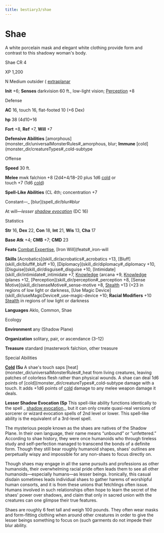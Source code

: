 ```yaml
---
title: bestiary3/shae
---
```

# Shae

A white porcelain mask and elegant white clothing provide form and contrast to this shadowy woman's body.

Shae CR 4

XP 1,200

N Medium outsider ( [extraplanar](monster_dir/creatureTypes#_extraplanar-subtype)

**Init** +6; **Senses** darkvision 60 ft., low-light vision; [Perception](skill_dir/perception#_perception) +8

Defense

**AC** 16, touch 16, flat-footed 10 (+6 Dex)

**hp** 38 (4d10+16

**Fort** +8, **Ref** +7, **Will** +7

**Defensive Abilities** [amorphous](monster_dir/universalMonsterRules#_amorphous, blur; **Immune** [cold](monster_dir/creatureTypes#_cold-subtype

Offense

**Speed** 30 ft.

**Melee** mwk falchion +8 (2d4+4/18–20 plus 1d6 [cold](monster_dir/creatureTypes#_cold-subtype) or   
touch +7 (1d6 [cold](monster_dir/creatureTypes#_cold-subtype))

**Spell-Like Abilities** (CL 4th; concentration +7

Constant—_ [blur](spell_dir/blur#_blur_

At will—_lesser [shadow evocation](spell_dir/shadowEvocation#_shadow-evocation)_ (DC 16)

Statistics

**Str** 16, **Dex** 22, **Con** 18, **Int** 21, **Wis** 13, **Cha** 17

**Base Atk** +4; **CMB** +7; **CMD** 23

**Feats** [Combat Expertise](feats#_combat-expertise), [Iron Will](feats#_iron-will

**Skills** [Acrobatics](skill_dir/acrobatics#_acrobatics +13, [Bluff](skill_dir/bluff#_bluff +10, [Diplomacy](skill_dir/diplomacy#_diplomacy +10, [Disguise](skill_dir/disguise#_disguise +10, [Intimidate](skill_dir/intimidate#_intimidate +7, [Knowledge](skill_dir/knowledge#_knowledge) (arcana +9, [Knowledge](skill_dir/knowledge#_knowledge) (planes +12, [Perception](skill_dir/perception#_perception +8, [Sense Motive](skill_dir/senseMotive#_sense-motive +8, [Stealth](skill_dir/stealth#_stealth) +13 (+23 in regions of low light or darkness, [Use Magic Device](skill_dir/useMagicDevice#_use-magic-device +10; **Racial Modifiers** +10 [Stealth](skill_dir/stealth#_stealth) in regions of low light or darkness

**Languages** Aklo, Common, Shae

Ecology

**Environment** any (Shadow Plane)

**Organization** solitary, pair, or ascendance (3–12)

**Treasure** standard (masterwork falchion, other treasure

Special Abilities

**[Cold](monster_dir/creatureTypes#_cold-subtype) (Su** A shae's touch saps [heat](monster_dir/universalMonsterRules#_heat from living creatures, leaving patches of colorless flesh rather than physical wounds. A shae can deal 1d6 points of [cold](monster_dir/creatureTypes#_cold-subtype damage with a touch. It adds +1d6 points of [cold](monster_dir/creatureTypes#_cold-subtype) damage to any melee weapon damage it deals.

**Lesser Shadow Evocation (Sp** This spell-like ability functions identically to the spell _ [shadow evocation](spell_dir/shadowEvocation#_shadow-evocation)_, but it can only create quasi-real versions of sorcerer or wizard evocation spells of 2nd level or lower. This spell-like ability is the equivalent of a 3rd-level spell.

The mysterious people known as the shaes are natives of the Shadow Plane. In their own language, their name means “unbound” or “unfettered.” According to shae history, they were once humanoids who through tireless study and self-perfection managed to transcend the bonds of a definite form. Though they still bear roughly humanoid shapes, shaes' outlines are perpetually wispy and impossible for any non-shaes to focus directly on.

Though shaes may engage in all the same pursuits and professions as other humanoids, their overwhelming racial pride often leads them to see all other humanoids—especially humans—as lesser beings. Ironically, this casual disdain sometimes leads individual shaes to gather harems of worshipful human consorts, and it is from these unions that fetchlings often issue. Humans involved in such relationships often hope to learn the secret of the shaes' power over shadows, and claim that only in sacred union with the creatures can one glimpse their true features.

Shaes are roughly 6 feet tall and weigh 100 pounds. They often wear masks and form-fitting clothing when around other creatures in order to give the lesser beings something to focus on (such garments do not impede their blur ability.

